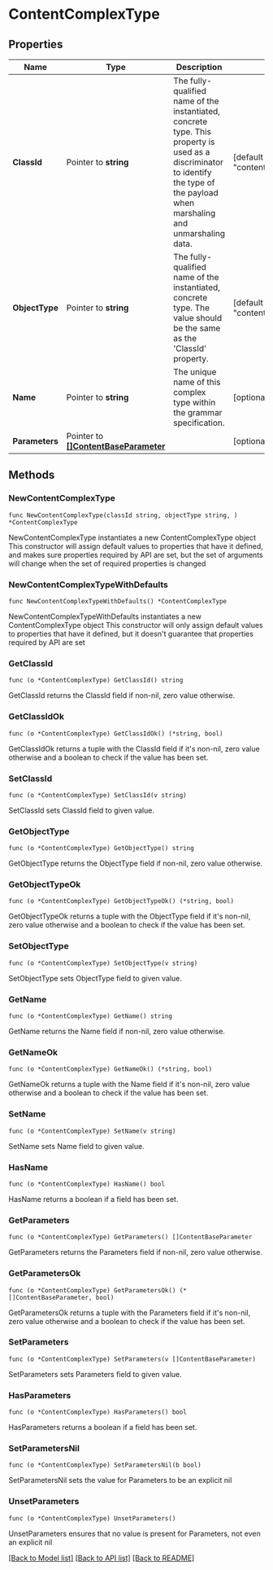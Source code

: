 # ContentComplexType

## Properties

Name | Type | Description | Notes
------------ | ------------- | ------------- | -------------
**ClassId** | Pointer to **string** | The fully-qualified name of the instantiated, concrete type. This property is used as a discriminator to identify the type of the payload when marshaling and unmarshaling data. | [default to "content.ComplexType"]
**ObjectType** | Pointer to **string** | The fully-qualified name of the instantiated, concrete type. The value should be the same as the &#39;ClassId&#39; property. | [default to "content.ComplexType"]
**Name** | Pointer to **string** | The unique name of this complex type within the grammar specification. | [optional] 
**Parameters** | Pointer to [**[]ContentBaseParameter**](content.BaseParameter.md) |  | [optional] 

## Methods

### NewContentComplexType

`func NewContentComplexType(classId string, objectType string, ) *ContentComplexType`

NewContentComplexType instantiates a new ContentComplexType object
This constructor will assign default values to properties that have it defined,
and makes sure properties required by API are set, but the set of arguments
will change when the set of required properties is changed

### NewContentComplexTypeWithDefaults

`func NewContentComplexTypeWithDefaults() *ContentComplexType`

NewContentComplexTypeWithDefaults instantiates a new ContentComplexType object
This constructor will only assign default values to properties that have it defined,
but it doesn't guarantee that properties required by API are set

### GetClassId

`func (o *ContentComplexType) GetClassId() string`

GetClassId returns the ClassId field if non-nil, zero value otherwise.

### GetClassIdOk

`func (o *ContentComplexType) GetClassIdOk() (*string, bool)`

GetClassIdOk returns a tuple with the ClassId field if it's non-nil, zero value otherwise
and a boolean to check if the value has been set.

### SetClassId

`func (o *ContentComplexType) SetClassId(v string)`

SetClassId sets ClassId field to given value.


### GetObjectType

`func (o *ContentComplexType) GetObjectType() string`

GetObjectType returns the ObjectType field if non-nil, zero value otherwise.

### GetObjectTypeOk

`func (o *ContentComplexType) GetObjectTypeOk() (*string, bool)`

GetObjectTypeOk returns a tuple with the ObjectType field if it's non-nil, zero value otherwise
and a boolean to check if the value has been set.

### SetObjectType

`func (o *ContentComplexType) SetObjectType(v string)`

SetObjectType sets ObjectType field to given value.


### GetName

`func (o *ContentComplexType) GetName() string`

GetName returns the Name field if non-nil, zero value otherwise.

### GetNameOk

`func (o *ContentComplexType) GetNameOk() (*string, bool)`

GetNameOk returns a tuple with the Name field if it's non-nil, zero value otherwise
and a boolean to check if the value has been set.

### SetName

`func (o *ContentComplexType) SetName(v string)`

SetName sets Name field to given value.

### HasName

`func (o *ContentComplexType) HasName() bool`

HasName returns a boolean if a field has been set.

### GetParameters

`func (o *ContentComplexType) GetParameters() []ContentBaseParameter`

GetParameters returns the Parameters field if non-nil, zero value otherwise.

### GetParametersOk

`func (o *ContentComplexType) GetParametersOk() (*[]ContentBaseParameter, bool)`

GetParametersOk returns a tuple with the Parameters field if it's non-nil, zero value otherwise
and a boolean to check if the value has been set.

### SetParameters

`func (o *ContentComplexType) SetParameters(v []ContentBaseParameter)`

SetParameters sets Parameters field to given value.

### HasParameters

`func (o *ContentComplexType) HasParameters() bool`

HasParameters returns a boolean if a field has been set.

### SetParametersNil

`func (o *ContentComplexType) SetParametersNil(b bool)`

 SetParametersNil sets the value for Parameters to be an explicit nil

### UnsetParameters
`func (o *ContentComplexType) UnsetParameters()`

UnsetParameters ensures that no value is present for Parameters, not even an explicit nil

[[Back to Model list]](../README.md#documentation-for-models) [[Back to API list]](../README.md#documentation-for-api-endpoints) [[Back to README]](../README.md)


